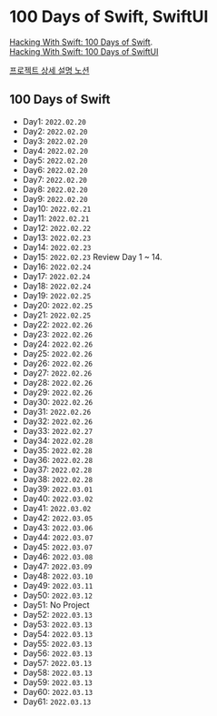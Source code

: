 # 100 Days of Swift, SwiftUI

[Hacking With Swift: 100 Days of Swift](https://www.hackingwithswift.com/100).   
[Hacking With Swift: 100 Days of SwiftUI](https://www.hackingwithswift.com/100/swiftui)

[프로젝트 상세 설명 노션](https://uniqueimaginate.notion.site/0dcdf114967b422f9be92eb0b012b07f)

## 100 Days of Swift
- Day1: 	`2022.02.20`
- Day2: 	`2022.02.20`
- Day3: 	`2022.02.20`
- Day4: 	`2022.02.20`
- Day5: 	`2022.02.20`
- Day6: 	`2022.02.20`
- Day7: 	`2022.02.20`
- Day8: 	`2022.02.20`
- Day9: 	`2022.02.20`
- Day10: 	`2022.02.21`
- Day11: 	`2022.02.21`
- Day12:	`2022.02.22`
- Day13: 	`2022.02.23`
- Day14: 	`2022.02.23`
- Day15:	`2022.02.23`  Review Day 1 ~ 14.
- Day16:	`2022.02.24`
- Day17:	`2022.02.24`
- Day18:	`2022.02.24`
- Day19:	`2022.02.25`
- Day20:	`2022.02.25`
- Day21:	`2022.02.25`
- Day22:	`2022.02.26`
- Day23:	`2022.02.26`
- Day24:	`2022.02.26`
- Day25:	`2022.02.26`
- Day26:	`2022.02.26`
- Day27:	`2022.02.26`
- Day28:	`2022.02.26`
- Day29:	`2022.02.26`
- Day30: 	`2022.02.26`
- Day31: 	`2022.02.26`
- Day32:	`2022.02.26`
- Day33: 	`2022.02.27`
- Day34: 	`2022.02.28`
- Day35: 	`2022.02.28`
- Day36: 	`2022.02.28`
- Day37: 	`2022.02.28`
- Day38: 	`2022.02.28`
- Day39:	`2022.03.01`
- Day40:	`2022.03.02`
- Day41:	`2022.03.02`
- Day42:	`2022.03.05`
- Day43:	`2022.03.06`
- Day44:	`2022.03.07`
- Day45: 	`2022.03.07`
- Day46: 	`2022.03.08`
- Day47:	`2022.03.09`
- Day48: 	`2022.03.10`
- Day49: 	`2022.03.11`
- Day50: 	`2022.03.12`
- Day51:	No Project
- Day52: 	`2022.03.13`
- Day53:	`2022.03.13`
- Day54: 	`2022.03.13`
- Day55:	`2022.03.13`
- Day56:	`2022.03.13`
- Day57:	`2022.03.13`
- Day58: 	`2022.03.13`
- Day59:	`2022.03.13`
- Day60:	`2022.03.13`
- Day61: 	`2022.03.13`






